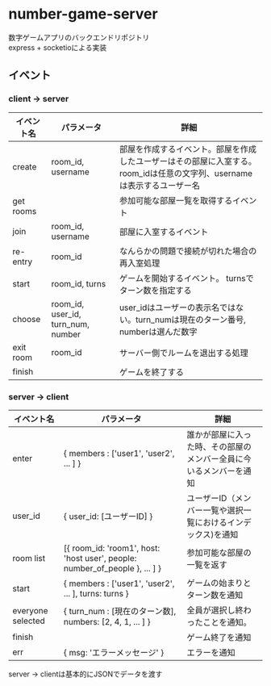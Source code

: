# number-game-server
数字ゲームアプリのバックエンドリポジトリ  
express + socketioによる実装
## イベント
### client -> server
| イベント名 | パラメータ | 詳細 |
| --- | --- | --- |
| create | room_id, username | 部屋を作成するイベント。部屋を作成したユーザーはその部屋に入室する。 room_idは任意の文字列、usernameは表示するユーザー名 |
| get rooms | | 参加可能な部屋一覧を取得するイベント |
| join | room_id, username | 部屋に入室するイベント |
| re-entry | room_id | なんらかの問題で接続が切れた場合の再入室処理 |
| start | room_id, turns | ゲームを開始するイベント。 turnsでターン数を指定する |
| choose | room_id, user_id, turn_num, number | user_idはユーザーの表示名ではない。turn_numは現在のターン番号, numberは選んだ数字 |
| exit room | room_id | サーバー側でルームを退出する処理 |
| finish | | ゲームを終了する |
### server -> client
| イベント名 | パラメータ | 詳細 |
| --- | --- | --- |
| enter | { members : ['user1', 'user2', ... ] } | 誰かが部屋に入った時、その部屋のメンバー全員に今いるメンバーを通知 |
| user_id | { user_id: [ユーザーID] } | ユーザーID（メンバー一覧や選択一覧におけるインデックス)を通知 |
| room list | [{ room_id: 'room1', host: 'host user', people: number_of_people }, ... ] } | 参加可能な部屋の一覧を返す |
| start | { members : ['user1', 'user2', ... ], turns: turns } | ゲームの始まりとターン数を通知 |
| everyone selected | { turn_num : [現在のターン数], numbers: [2, 4, 1, ... ] } | 全員が選択し終わったことを通知。 |
| finish | | ゲーム終了を通知 |
| err | { msg: 'エラーメッセージ' } | エラーを通知 |

server -> clientは基本的にJSONでデータを渡す